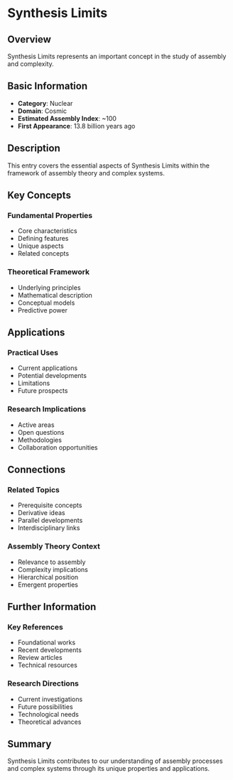 # Synthesis Limits

## Overview

Synthesis Limits represents an important concept in the study of assembly and complexity.

## Basic Information

- **Category**: Nuclear
- **Domain**: Cosmic
- **Estimated Assembly Index**: ~100
- **First Appearance**: 13.8 billion years ago

## Description

This entry covers the essential aspects of Synthesis Limits within the framework of assembly theory and complex systems.

## Key Concepts

### Fundamental Properties
- Core characteristics
- Defining features
- Unique aspects
- Related concepts

### Theoretical Framework
- Underlying principles
- Mathematical description
- Conceptual models
- Predictive power

## Applications

### Practical Uses
- Current applications
- Potential developments
- Limitations
- Future prospects

### Research Implications
- Active areas
- Open questions
- Methodologies
- Collaboration opportunities

## Connections

### Related Topics
- Prerequisite concepts
- Derivative ideas
- Parallel developments
- Interdisciplinary links

### Assembly Theory Context
- Relevance to assembly
- Complexity implications
- Hierarchical position
- Emergent properties

## Further Information

### Key References
- Foundational works
- Recent developments
- Review articles
- Technical resources

### Research Directions
- Current investigations
- Future possibilities
- Technological needs
- Theoretical advances

## Summary

Synthesis Limits contributes to our understanding of assembly processes and complex systems through its unique properties and applications.
